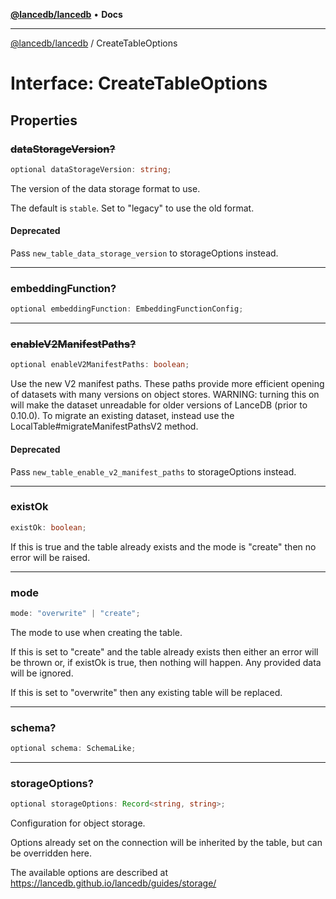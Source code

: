 [**@lancedb/lancedb**](../README.md) • **Docs**

***

[@lancedb/lancedb](../globals.md) / CreateTableOptions

# Interface: CreateTableOptions

## Properties

### ~~dataStorageVersion?~~

```ts
optional dataStorageVersion: string;
```

The version of the data storage format to use.

The default is `stable`.
Set to "legacy" to use the old format.

#### Deprecated

Pass `new_table_data_storage_version` to storageOptions instead.

***

### embeddingFunction?

```ts
optional embeddingFunction: EmbeddingFunctionConfig;
```

***

### ~~enableV2ManifestPaths?~~

```ts
optional enableV2ManifestPaths: boolean;
```

Use the new V2 manifest paths. These paths provide more efficient
opening of datasets with many versions on object stores.  WARNING:
turning this on will make the dataset unreadable for older versions
of LanceDB (prior to 0.10.0). To migrate an existing dataset, instead
use the LocalTable#migrateManifestPathsV2 method.

#### Deprecated

Pass `new_table_enable_v2_manifest_paths` to storageOptions instead.

***

### existOk

```ts
existOk: boolean;
```

If this is true and the table already exists and the mode is "create"
then no error will be raised.

***

### mode

```ts
mode: "overwrite" | "create";
```

The mode to use when creating the table.

If this is set to "create" and the table already exists then either
an error will be thrown or, if existOk is true, then nothing will
happen.  Any provided data will be ignored.

If this is set to "overwrite" then any existing table will be replaced.

***

### schema?

```ts
optional schema: SchemaLike;
```

***

### storageOptions?

```ts
optional storageOptions: Record<string, string>;
```

Configuration for object storage.

Options already set on the connection will be inherited by the table,
but can be overridden here.

The available options are described at https://lancedb.github.io/lancedb/guides/storage/
